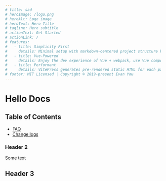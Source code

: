 ```yaml
---
# title: sad
# heroImage: /logo.png
# heroAlt: Logo image
# heroText: Hero Title
# tagline: Hero subtitle
# actionText: Get Started
# actionLink: /
# features:
#   - title: Simplicity First
#     details: Minimal setup with markdown-centered project structure helps you focus on writing.
#   - title: Vue-Powered
#     details: Enjoy the dev experience of Vue + webpack, use Vue components in markdown, and develop custom themes with Vue.
#   - title: Performant
#     details: VitePress generates pre-rendered static HTML for each page, and runs as an SPA once a page is loaded.
# footer: MIT Licensed | Copyright © 2019-present Evan You
---
```


# Hello Docs

## Table of Contents

- [FAQ](faq.md)
- [Change logs](change-logs.md)

### Header 2

Some text

## Header 3
